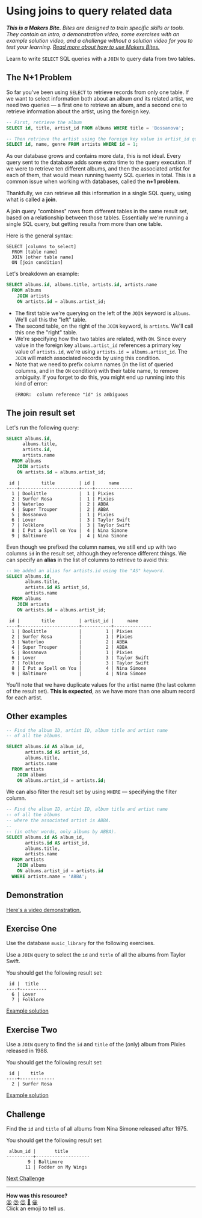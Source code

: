 # Using joins to query related data

_**This is a Makers Bite.** Bites are designed to train specific skills or
tools. They contain an intro, a demonstration video, some exercises with an
example solution video, and a challenge without a solution video for you to test
your learning. [Read more about how to use Makers
Bites.](https://github.com/makersacademy/course/blob/main/labels/bites.md)_

Learn to write `SELECT` SQL queries with a `JOIN` to query data from two tables.

## The N+1 Problem

So far you've been using `SELECT` to retrieve records from only one table. If we want to select information both about an album _and_ its related artist, we need two queries — a first one to retrieve an album, and a second one to retrieve information about the artist, using the foreign key.

```sql
-- First, retrieve the album
SELECT id, title, artist_id FROM albums WHERE title = 'Bossanova';

-- Then retrieve the artist using the foreign key value in artist_id queried above
SELECT id, name, genre FROM artists WHERE id = 1;
```

As our database grows and contains more data, this is not ideal. Every query sent to the database adds some extra time to the query execution. If we were to retrieve ten different albums, and then the associated artist for each of them, that would mean running twenty SQL queries in total. This is a common issue when working with databases, called the **n+1 problem**.

Thankfully, we can retrieve all this information in a single SQL query, using what is called a **join**.

A join query "combines" rows from different tables in the same result set, based on a relationship between those tables. Essentially we're running a single SQL query, but getting results from more than one table.

Here is the general syntax:

```
SELECT [columns to select]
  FROM [table name]
  JOIN [other table name]
  ON [join condition]
```

Let's breakdown an example:

```sql
SELECT albums.id, albums.title, artists.id, artists.name
  FROM albums
    JOIN artists
    ON artists.id = albums.artist_id;
```

 * The first table we're querying on the left of the `JOIN` keyword is `albums`. We'll call this the "left" table.
 * The second table, on the right of the `JOIN` keyword, is `artists`. We'll call this one the "right" table.
 * We're specifying how the two tables are related, with `ON`. Since every value in the foreign key `albums.artist_id` references a primary key value of `artists.id`, we're using `artists.id = albums.artist_id`. The `JOIN` will match associated records by using this condition.
 * Note that we need to prefix column names (in the list of queried columns, and in the `ON` condition) with their table name, to remove ambiguity. If you forget to do this, you might end up running into this kind of error:
    ```
    ERROR:  column reference "id" is ambiguous
    ```

## The join result set

Let's run the following query:

```sql
SELECT albums.id,
      albums.title,
      artists.id,
      artists.name
  FROM albums
    JOIN artists
    ON artists.id = albums.artist_id;
```

```
 id |        title         | id |     name     
----+----------------------+----+--------------
  1 | Doolittle            |  1 | Pixies
  2 | Surfer Rosa          |  1 | Pixies
  3 | Waterloo             |  2 | ABBA
  4 | Super Trouper        |  2 | ABBA
  5 | Bossanova            |  1 | Pixies
  6 | Lover                |  3 | Taylor Swift
  7 | Folklore             |  3 | Taylor Swift
  8 | I Put a Spell on You |  4 | Nina Simone
  9 | Baltimore            |  4 | Nina Simone
```

Even though we prefixed the column names, we still end up with two columns `id` in the result set, although they reference different things. We can specify an **alias** in the list of columns to retrieve to avoid this:

```sql
-- We added an alias for artists.id using the "AS" keyword.
SELECT albums.id,
       albums.title,
       artists.id AS artist_id,
       artists.name
  FROM albums
    JOIN artists
    ON artists.id = albums.artist_id;
```

```
 id |        title         | artist_id |     name     
----+----------------------+-----------+--------------
  1 | Doolittle            |         1 | Pixies
  2 | Surfer Rosa          |         1 | Pixies
  3 | Waterloo             |         2 | ABBA
  4 | Super Trouper        |         2 | ABBA
  5 | Bossanova            |         1 | Pixies
  6 | Lover                |         3 | Taylor Swift
  7 | Folklore             |         3 | Taylor Swift
  8 | I Put a Spell on You |         4 | Nina Simone
  9 | Baltimore            |         4 | Nina Simone
```

You'll note that we have duplicate values for the artist name (the last column of the result set). **This is expected**, as we have more than one album record for each artist. 

## Other examples

```sql
-- Find the album ID, artist ID, album title and artist name
-- of all the albums.

SELECT albums.id AS album_id,
       artists.id AS artist_id,
       albums.title,
       artists.name
  FROM artists
    JOIN albums
    ON albums.artist_id = artists.id;
```

We can also filter the result set by using `WHERE` — specifying the filter column.

```sql
-- Find the album ID, artist ID, album title and artist name
-- of all the albums
-- where the associated artist is ABBA.
--
-- (in other words, only albums by ABBA).
SELECT albums.id AS album_id,
       artists.id AS artist_id,
       albums.title,
       artists.name
  FROM artists
    JOIN albums
    ON albums.artist_id = artists.id
  WHERE artists.name = 'ABBA';
```

## Demonstration

[Here's a video demonstration.](https://www.youtube.com/watch?v=5DT7XuOqXsI)

## Exercise One

Use the database `music_library` for the following exercises.

Use a `JOIN` query to select the `id` and `title` of all the albums from Taylor Swift.

You should get the following result set:

```
 id |  title   
----+----------
  6 | Lover
  7 | Folklore
```

[Example solution](https://www.youtube.com/watch?v=5DT7XuOqXsI&t=710s)

## Exercise Two

Use a `JOIN` query to find the `id` and `title` of the (only) album from Pixies released in 1988.

You should get the following result set:

```
 id |    title    
----+-------------
  2 | Surfer Rosa
```

[Example solution](https://www.youtube.com/watch?v=5DT7XuOqXsI&t=841s)

## Challenge

Find the `id` and `title` of all albums from Nina Simone released after 1975.

You should get the following result set:

```
 album_id |       title        
----------+--------------------
        9 | Baltimore
       11 | Fodder on My Wings
```

[Next Challenge](02_test_driving_repository_class_with_join.md)

<!-- BEGIN GENERATED SECTION DO NOT EDIT -->

---

**How was this resource?**  
[😫](https://airtable.com/shrUJ3t7KLMqVRFKR?prefill_Repository=makersacademy%2Fdatabases&prefill_File=joins%2F01_using_joins.md&prefill_Sentiment=😫) [😕](https://airtable.com/shrUJ3t7KLMqVRFKR?prefill_Repository=makersacademy%2Fdatabases&prefill_File=joins%2F01_using_joins.md&prefill_Sentiment=😕) [😐](https://airtable.com/shrUJ3t7KLMqVRFKR?prefill_Repository=makersacademy%2Fdatabases&prefill_File=joins%2F01_using_joins.md&prefill_Sentiment=😐) [🙂](https://airtable.com/shrUJ3t7KLMqVRFKR?prefill_Repository=makersacademy%2Fdatabases&prefill_File=joins%2F01_using_joins.md&prefill_Sentiment=🙂) [😀](https://airtable.com/shrUJ3t7KLMqVRFKR?prefill_Repository=makersacademy%2Fdatabases&prefill_File=joins%2F01_using_joins.md&prefill_Sentiment=😀)  
Click an emoji to tell us.

<!-- END GENERATED SECTION DO NOT EDIT -->

